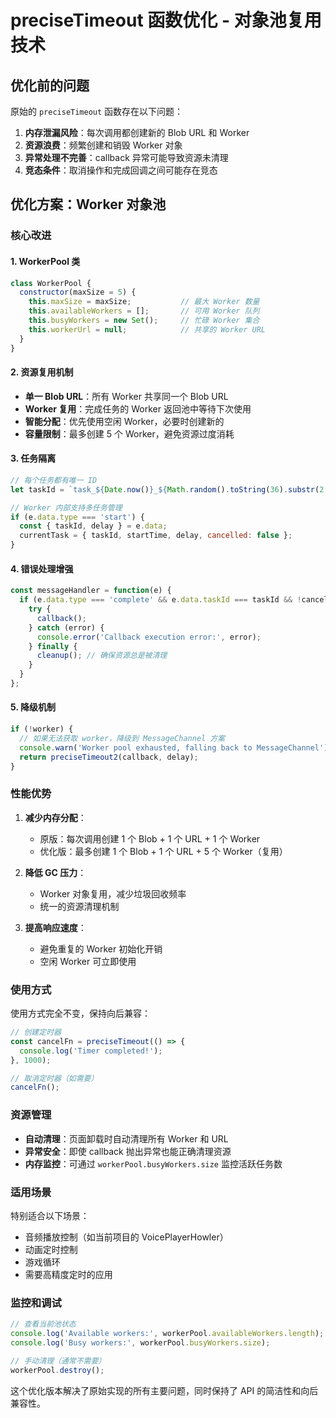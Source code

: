 # preciseTimeout 函数优化 - 对象池复用技术

## 优化前的问题

原始的 `preciseTimeout` 函数存在以下问题：

1. **内存泄漏风险**：每次调用都创建新的 Blob URL 和 Worker
2. **资源浪费**：频繁创建和销毁 Worker 对象
3. **异常处理不完善**：callback 异常可能导致资源未清理
4. **竞态条件**：取消操作和完成回调之间可能存在竞态

## 优化方案：Worker 对象池

### 核心改进

#### 1. WorkerPool 类
```javascript
class WorkerPool {
  constructor(maxSize = 5) {
    this.maxSize = maxSize;           // 最大 Worker 数量
    this.availableWorkers = [];       // 可用 Worker 队列
    this.busyWorkers = new Set();     // 忙碌 Worker 集合
    this.workerUrl = null;            // 共享的 Worker URL
  }
}
```

#### 2. 资源复用机制
- **单一 Blob URL**：所有 Worker 共享同一个 Blob URL
- **Worker 复用**：完成任务的 Worker 返回池中等待下次使用
- **智能分配**：优先使用空闲 Worker，必要时创建新的
- **容量限制**：最多创建 5 个 Worker，避免资源过度消耗

#### 3. 任务隔离
```javascript
// 每个任务都有唯一 ID
let taskId = `task_${Date.now()}_${Math.random().toString(36).substr(2, 9)}`;

// Worker 内部支持多任务管理
if (e.data.type === 'start') {
  const { taskId, delay } = e.data;
  currentTask = { taskId, startTime, delay, cancelled: false };
}
```

#### 4. 错误处理增强
```javascript
const messageHandler = function(e) {
  if (e.data.type === 'complete' && e.data.taskId === taskId && !cancelled) {
    try {
      callback();
    } catch (error) {
      console.error('Callback execution error:', error);
    } finally {
      cleanup(); // 确保资源总是被清理
    }
  }
};
```

#### 5. 降级机制
```javascript
if (!worker) {
  // 如果无法获取 worker，降级到 MessageChannel 方案
  console.warn('Worker pool exhausted, falling back to MessageChannel');
  return preciseTimeout2(callback, delay);
}
```

### 性能优势

1. **减少内存分配**：
   - 原版：每次调用创建 1 个 Blob + 1 个 URL + 1 个 Worker
   - 优化版：最多创建 1 个 Blob + 1 个 URL + 5 个 Worker（复用）

2. **降低 GC 压力**：
   - Worker 对象复用，减少垃圾回收频率
   - 统一的资源清理机制

3. **提高响应速度**：
   - 避免重复的 Worker 初始化开销
   - 空闲 Worker 可立即使用

### 使用方式

使用方式完全不变，保持向后兼容：

```javascript
// 创建定时器
const cancelFn = preciseTimeout(() => {
  console.log('Timer completed!');
}, 1000);

// 取消定时器（如需要）
cancelFn();
```

### 资源管理

- **自动清理**：页面卸载时自动清理所有 Worker 和 URL
- **异常安全**：即使 callback 抛出异常也能正确清理资源
- **内存监控**：可通过 `workerPool.busyWorkers.size` 监控活跃任务数

### 适用场景

特别适合以下场景：
- 音频播放控制（如当前项目的 VoicePlayerHowler）
- 动画定时控制
- 游戏循环
- 需要高精度定时的应用

### 监控和调试

```javascript
// 查看当前池状态
console.log('Available workers:', workerPool.availableWorkers.length);
console.log('Busy workers:', workerPool.busyWorkers.size);

// 手动清理（通常不需要）
workerPool.destroy();
```

这个优化版本解决了原始实现的所有主要问题，同时保持了 API 的简洁性和向后兼容性。